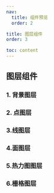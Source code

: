 ```yaml
---
nav:
  title: 组件预览
  order: 2

title: 图层组件
order: 3

toc: content
---
```


## 图层组件

### 1. 背景图层

<Card link="/components/background-layer#1基本使用" imgUrl="/react-mapboxgl-zt/previewImgs/background1.png" title="基本使用"></Card>

<Card link="/components/background-layer#2设置样式" imgUrl="/react-mapboxgl-zt/previewImgs/background2.png" title="设置样式"></Card>

<Card link="/components/background-layer#3设置图片" imgUrl="/react-mapboxgl-zt/previewImgs/background3.png" title="设置图片"></Card>

### 2. 点图层

<Card link="/components/circle-layer#1基本使用" imgUrl="/react-mapboxgl-zt/previewImgs/circle1.png" title="基本使用"></Card>

<Card link="/components/circle-layer#2设置样式" imgUrl="/react-mapboxgl-zt/previewImgs/circle2.png" title="设置样式"></Card>

<Card link="/components/circle-layer#3高级样式" imgUrl="/react-mapboxgl-zt/previewImgs/circle3.png" title="高级样式"></Card>

<Card link="/components/circle-layer#4图层事件" imgUrl="/react-mapboxgl-zt/previewImgs/circle4.png" title="图层事件"></Card>

### 3.线图层

<Card link="/components/line-layer#1基本使用" imgUrl="/react-mapboxgl-zt/previewImgs/line1.png" title="基本使用"></Card>

<Card link="/components/line-layer#2设置样式" imgUrl="/react-mapboxgl-zt/previewImgs/line2.png" title="设置样式"></Card>

<Card link="/components/line-layer#3渐变颜色" imgUrl="/react-mapboxgl-zt/previewImgs/line3.png" title="渐变颜色"></Card>

<Card link="/components/line-layer#4高级样式" imgUrl="/react-mapboxgl-zt/previewImgs/line4.png" title="高级样式"></Card>

<Card link="/components/line-layer#5设置图片" imgUrl="/react-mapboxgl-zt/previewImgs/line5.png" title="设置图片"></Card>

<Card link="/components/line-layer#6图层事件" imgUrl="/react-mapboxgl-zt/previewImgs/line6.png" title="图层事件"></Card>

### 4.面图层

<Card link="/components/fill-layer#1基本使用" imgUrl="/react-mapboxgl-zt/previewImgs/fill1.png" title="基本使用"></Card>

<Card link="/components/fill-layer#2设置样式" imgUrl="/react-mapboxgl-zt/previewImgs/fill2.png" title="设置样式"></Card>

<Card link="/components/fill-layer#3高级样式" imgUrl="/react-mapboxgl-zt/previewImgs/fill3.png" title="高级样式"></Card>

<Card link="/components/fill-layer#4设置图片" imgUrl="/react-mapboxgl-zt/previewImgs/fill4.png" title="设置图片"></Card>

<Card link="/components/fill-layer#5图层事件" imgUrl="/react-mapboxgl-zt/previewImgs/fill5.png" title="图层事件"></Card>

### 5.热力图图层

<Card link="/components/heatmap#1基本使用" imgUrl="/react-mapboxgl-zt/previewImgs/heatmap1.png" title="基本使用"></Card>

<Card link="/components/heatmap#2设置样式" imgUrl="/react-mapboxgl-zt/previewImgs/heatmap2.png" title="设置样式"></Card>

### 6.栅格图层

<Card link="/components/raster-layer#1tile-layer" imgUrl="/react-mapboxgl-zt/previewImgs/raster1.png" title="Tile Layer"></Card>

<Card link="/components/raster-layer#2wms-layer" imgUrl="/react-mapboxgl-zt/previewImgs/raster2.png" title="WMS Layer"></Card>

<Card link="/components/raster-layer#2设置样式" imgUrl="/react-mapboxgl-zt/previewImgs/raster3.png" title="设置样式"></Card>
